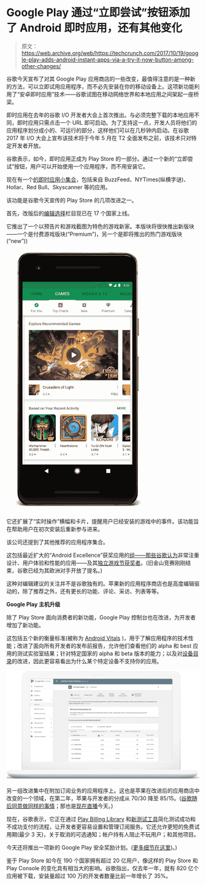 # Google Play 通过“立即尝试”按钮添加了 Android 即时应用，还有其他变化 

> 原文：<https://web.archive.org/web/https://techcrunch.com/2017/10/19/google-play-adds-android-instant-apps-via-a-try-it-now-button-among-other-changes/>

谷歌今天宣布了对其 Google Play 应用商店的一些改变，最值得注意的是一种新的方法，可以立即试用应用程序，而不必先安装在你的移动设备上。这项新功能利用了“安卓即时应用”技术——谷歌试图在移动网络世界和本地应用之间架起一座桥梁。

即时应用在去年的谷歌 I/O 开发者大会上首次推出。与必须完整下载的本地应用不同，即时应用只需点击一个 URL 即可启动。为了支持这一点，开发人员将他们的应用程序划分成小的、可运行的部分，这样他们可以在几秒钟内启动。在谷歌 2017 年 I/O 大会上宣布该技术将于今年 5 月在 T2 全面发布之前，该技术只对特定开发者开放。

谷歌表示，如今，即时应用正成为 Play Store 的一部分。通过一个新的“立即尝试”按钮，用户可以开始使用一个应用程序，而不用安装它。

现在有一个[的即时应用小集合](https://web.archive.org/web/20221205115531/https://play.google.com/store/apps/collection/promotion_3002d0f_instantapps_featuredapps?e=-EnableAppDetailsPageRedesign)，包括来自 BuzzFeed、NYTimes(纵横字谜)、Hollar、Red Bull、Skyscanner 等的应用。

该功能是谷歌今天宣传的 Play Store 的几项改进之一。

首先，改版后的[编辑选择](https://web.archive.org/web/20221205115531/https://play.google.com/store/apps/topic?id=editors_choice)栏目现已在 17 个国家上线。

它推出了一个以预告片和游戏截图为特色的游戏新家。本版块将很快推出新版块——一个是付费游戏版块(“Premium”)，另一个是即将推出的热门游戏版块(“new”))

![](img/513d4f0bf1bac0c9b131f831fb2c2272.png)

它还扩展了“实时操作”横幅和卡片，提醒用户已经安装的游戏中的事件。该功能旨在帮助用户在初次安装后重新参与进来。

该公司还提到了其他推荐的应用程序集合。

这包括最近扩大的“Android Excellence”获奖应用的[组——那些](https://web.archive.org/web/20221205115531/https://android-developers.googleblog.com/2017/10/android-excellence-congratulations-to.html)[谷歌认为](https://web.archive.org/web/20221205115531/https://beta.techcrunch.com/2017/06/13/google-play-introduces-android-excellence-collections-that-showcase-editorially-selected-top-apps-and-games/)非常注重设计、用户体验和性能的应用——及其[独立游戏节获奖者](https://web.archive.org/web/20221205115531/https://android-developers.googleblog.com/2017/09/announcing-winners-from-indie-games.html)。(旧金山竞赛刚刚结束，谷歌已经为其欧洲对手开放了提名。)

这种对编辑建议的关注并不是谷歌独有的。苹果新的应用程序商店也是高度编辑驱动的，除了推荐之外，还有更长的功能、评论、采访、列表等等。

**Google Play 主机升级**

除了 Play Store 面向消费者的新功能，Google Play 控制台也在改进，为开发者增加了新功能。

这包括五个新的衡量标准(被称为 [Android Vitals](https://web.archive.org/web/20221205115531/https://support.google.com/googleplay/android-developer/answer/7385505) )，用于了解应用程序的技术性能；改进了面向所有开发者的发布前报告，允许他们查看他们的 alpha 和 best 应用的测试实验室结果；针对特定国家的 alpha 和 beta 版本的能力；以及对[设备目录](https://web.archive.org/web/20221205115531/https://support.google.com/googleplay/android-developer/answer/7353455)的改进，因此更容易看出为什么某个特定设备不支持你的应用。

![](img/4a2be6f9a5bc034b44937ea8c68273cb.png)

另一组改进集中在附加订阅业务的应用程序上。这也是苹果在改进后的应用商店中改变的一个领域，在第二年，苹果与开发者的分成从 70/30 降至 85/15。([谷歌随后同意做同样的事情](https://web.archive.org/web/20221205115531/https://www.recode.net/2016/6/8/11889298/google-apple-subscription-app-revenue-share)；那也是[现在直播](https://web.archive.org/web/20221205115531/https://www.theverge.com/2017/10/19/16502152/google-play-store-android-apple-app-store-subscription-revenue-cut)今天。)

现在，谷歌表示，它正在通过 [Play Billing Library](https://web.archive.org/web/20221205115531/https://developer.android.com/google/play/billing/billing_library.html) 和[新测试工具](https://web.archive.org/web/20221205115531/https://developer.android.com/google/play/billing/billing_testing.html)简化测试成功和不成功支付的流程，让开发者更容易设置和管理订阅服务。它还允许更短的免费试用期(最少 3 天)，关于取消的可选通知；帐户持有人阻止不玩用户；和其他项目。

今天还将推出一项新的 Google Play 安全奖励计划。([更多细节在这里](https://web.archive.org/web/20221205115531/https://beta.techcrunch.com/2017/10/19/google-will-pay-you-1000-to-hack-some-of-androids-most-popular-apps))。)

鉴于 Play Store 如今在 190 个国家拥有超过 20 亿用户，像这样的 Play Store 和 Play Console 的变化具有相当大的影响。谷歌指出，仅去年一年，就有 820 亿个应用被下载，安装量超过 100 万的开发者数量比前一年增长了 35%。
